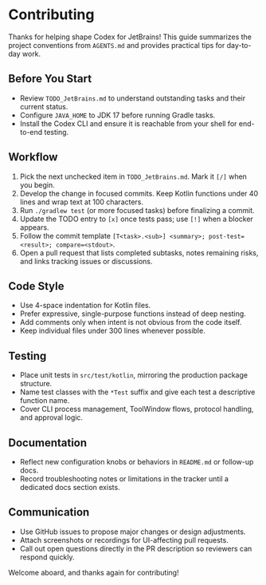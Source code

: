 # Contributing

Thanks for helping shape Codex for JetBrains! This guide summarizes the project conventions from
`AGENTS.md` and provides practical tips for day-to-day work.

## Before You Start
- Review `TODO_JetBrains.md` to understand outstanding tasks and their current status.
- Configure `JAVA_HOME` to JDK 17 before running Gradle tasks.
- Install the Codex CLI and ensure it is reachable from your shell for end-to-end testing.

## Workflow
1. Pick the next unchecked item in `TODO_JetBrains.md`. Mark it `[/]` when you begin.
2. Develop the change in focused commits. Keep Kotlin functions under 40 lines and wrap text at
   100 characters.
3. Run `./gradlew test` (or more focused tasks) before finalizing a commit.
4. Update the TODO entry to `[x]` once tests pass; use `[!]` when a blocker appears.
5. Follow the commit template `[T<task>.<sub>] <summary>; post-test=<result>; compare=<stdout>`.
6. Open a pull request that lists completed subtasks, notes remaining risks, and links tracking
   issues or discussions.

## Code Style
- Use 4-space indentation for Kotlin files.
- Prefer expressive, single-purpose functions instead of deep nesting.
- Add comments only when intent is not obvious from the code itself.
- Keep individual files under 300 lines whenever possible.

## Testing
- Place unit tests in `src/test/kotlin`, mirroring the production package structure.
- Name test classes with the `*Test` suffix and give each test a descriptive function name.
- Cover CLI process management, ToolWindow flows, protocol handling, and approval logic.

## Documentation
- Reflect new configuration knobs or behaviors in `README.md` or follow-up docs.
- Record troubleshooting notes or limitations in the tracker until a dedicated docs section exists.

## Communication
- Use GitHub issues to propose major changes or design adjustments.
- Attach screenshots or recordings for UI-affecting pull requests.
- Call out open questions directly in the PR description so reviewers can respond quickly.

Welcome aboard, and thanks again for contributing!
